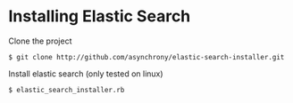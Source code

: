 Installing Elastic Search
=========================

Clone the project

``$ git clone http://github.com/asynchrony/elastic-search-installer.git``

Install elastic search (only tested on linux)

``$ elastic_search_installer.rb``

